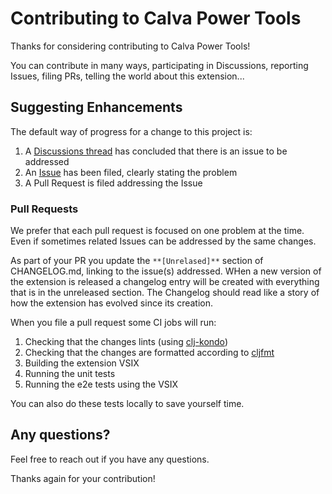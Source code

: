 # Contributing to Calva Power Tools

Thanks for considering contributing to Calva Power Tools!

You can contribute in many ways, participating in Discussions, reporting Issues, filing PRs, telling the world about this extension...

## Suggesting Enhancements

The default way of progress for a change to this project is:

1. A [Discussions thread](https://github.com/BetterThanTomorrow/calva-power-tools/discussions) has concluded that there is an issue to be addressed
1. An [Issue](https://github.com/BetterThanTomorrow/calva-power-tools/issues) has been filed, clearly stating the problem
1. A Pull Request is filed addressing the Issue

### Pull Requests

We prefer that each pull request is focused on one problem at the time. Even if sometimes related Issues can be addressed by the same changes.

As part of your PR you update the `**[Unrelased]**` section of CHANGELOG.md, linking to the issue(s) addressed. WHen a new version of the extension is released a changelog entry will be created with everything that is in the unreleased section. The Changelog should read like a story of how the extension has evolved since its creation.

When you file a pull request some CI jobs will run:

1. Checking that the changes lints (using [clj-kondo](https://github.com/clj-kondo/clj-kondo))
1. Checking that the changes are formatted according to [cljfmt](https://github.com/weavejester/cljfmt)
1. Building the extension VSIX
1. Running the unit tests
1. Running the e2e tests using the VSIX

You can also do these tests locally to save yourself time.

## Any questions?

Feel free to reach out if you have any questions.

Thanks again for your contribution!
